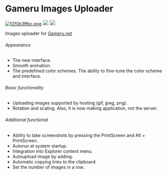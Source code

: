 # Gameru Images Uploader
<a href="http://images.gameru.net/image/f2f0b3ffbc.png"><img src="http://images.gameru.net/thumb/f2f0b3ffbc.png" alt="f2f0b3ffbc.png"></a>
<a title="9c586daf58.png" href="http://images.gameru.net/image/9c586daf58.png.html"><img style='border: 1px dotted lightgrey;' src="http://images.gameru.net/thumb/9c586daf58.png" /></a> 
<a title="925c64a2d1.png" href="http://images.gameru.net/image/925c64a2d1.png.html"><img style='border: 1px dotted lightgrey;' src="http://images.gameru.net/thumb/925c64a2d1.png" /></a>

Images uploader for [Gameru.net](http://www.gameru.net/)

###### Appearance
* The new interface.
* Smooth animation.
* The predefined color schemes. The ability to fine-tune the color scheme and interface.

###### Basic functionality
* Uploading images supported by hosting (gif, jpeg, png).
* Rotation and scaling. Also, it is now making application, not the server.

###### Additional functional
* Ability to take screenshots by pressing the PrintScreen and Alt + PrintScreen.
* Autorun at system startup.
* Integration into Explorer context menu.
* Autoupload image by adding.
* Automatic copying links to the clipboard.
* Set the number of images in a row.
